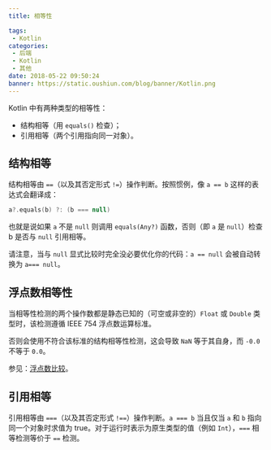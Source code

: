 ```yaml
---
title: 相等性

tags:
 - Kotlin
categories:
 - 后端
 - Kotlin
 - 其他
date: 2018-05-22 09:50:24
banner: https://static.oushiun.com/blog/banner/Kotlin.png
---
```


Kotlin 中有两种类型的相等性：

*   结构相等（用 `equals()` 检查）；
*   引用相等（两个引用指向同一对象）。

<!-- more -->

## 结构相等

结构相等由 `==`（以及其否定形式 `!=`）操作判断。按照惯例，像 `a == b` 这样的表达式会翻译成：

```kotlin
a?.equals(b) ?: (b === null)
```

也就是说如果 `a` 不是 `null` 则调用 `equals(Any?)` 函数，否则（即 `a` 是 `null`）检查 b 是否与 `null` 引用相等。

请注意，当与 `null` 显式比较时完全没必要优化你的代码：`a == null` 会被自动转换为 `a=== null`。

## 浮点数相等性

当相等性检测的两个操作数都是静态已知的（可空或非空的）`Float` 或 `Double` 类型时，该检测遵循 IEEE 754
浮点数运算标准。

否则会使用不符合该标准的结构相等性检测，这会导致 `NaN` 等于其自身，而 `-0.0` 不等于 `0.0`。

参见：[浮点数比较](basic-types.html#浮点数比较)。

## 引用相等

引用相等由 `===`（以及其否定形式 `!==`）操作判断。`a === b`
当且仅当 `a` 和 `b` 指向同一个对象时求值为 true。对于运行时表示为原生类型的值（例如 `Int`），`===` 相等检测等价于 `==` 检测。

